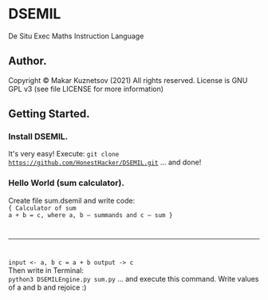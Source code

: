 # DSEMIL
De Situ Exec Maths Instruction Language
## Author.
Copyright © Makar Kuznetsov (2021)
All rights reserved.
License is GNU GPL v3 (see file LICENSE for more information)
## Getting Started.
### Install DSEMIL.
It's very easy! Execute:
<code>git clone https://github.com/HonestHacker/DSEMIL.git</code>
... and done!
### Hello World (sum calculator).
Create file sum.dsemil and write code:
<br><code>{ Calculator of sum a + b = c, where a, b — summands and c — sum }
_____________
input <- a, b
	c = a + b
output -> c</code><br>
Then write in Terminal:
<br><code>python3 DSEMILEngine.py sum.py</code>
... and execute this command. Write values of a and b and rejoice :)